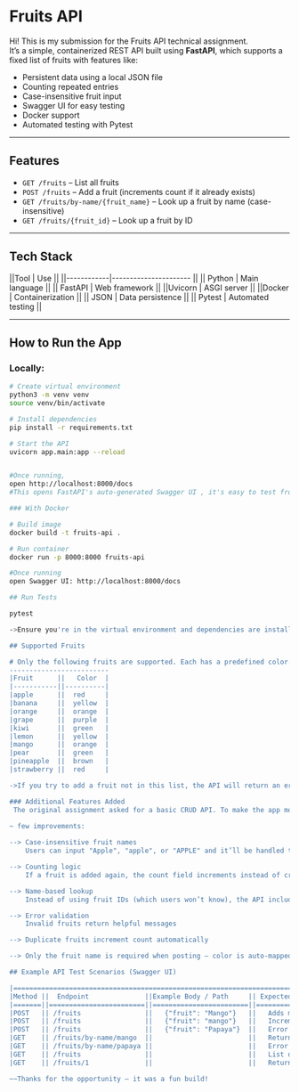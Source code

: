 # Fruits API

Hi! This is my submission for the Fruits API technical assignment.  
It’s a simple, containerized REST API built using **FastAPI**, which supports a fixed list of fruits with features like:

- Persistent data using a local JSON file  
- Counting repeated entries  
- Case-insensitive fruit input  
- Swagger UI for easy testing  
- Docker support  
- Automated testing with Pytest

---

## Features

- `GET /fruits` – List all fruits
- `POST /fruits` – Add a fruit (increments count if it already exists)
- `GET /fruits/by-name/{fruit_name}` – Look up a fruit by name (case-insensitive)
- `GET /fruits/{fruit_id}` – Look up a fruit by ID

---

## Tech Stack

||Tool        | Use                   ||
||------------|---------------------- ||
|| Python     | Main language         ||
|| FastAPI    | Web framework         ||
||Uvicorn     | ASGI server           ||
||Docker      | Containerization      ||
|| JSON       | Data persistence      ||
|| Pytest     | Automated testing     ||

---

##  How to Run the App

### Locally:

```bash
# Create virtual environment
python3 -m venv venv
source venv/bin/activate

# Install dependencies
pip install -r requirements.txt

# Start the API
uvicorn app.main:app --reload


#Once running, 
open http://localhost:8000/docs
#This opens FastAPI's auto-generated Swagger UI , it's easy to test from there.

### With Docker

# Build image
docker build -t fruits-api .

# Run container
docker run -p 8000:8000 fruits-api

#Once running 
open Swagger UI: http://localhost:8000/docs

## Run Tests

pytest

->Ensure you're in the virtual environment and dependencies are installed first.

## Supported Fruits

# Only the following fruits are supported. Each has a predefined color.
-------------------------
|Fruit	    ||   Color  |
|-----------||----------|
|apple	    ||  red     |
|banana	    ||  yellow  | 
|orange	    ||  orange  |
|grape	    ||  purple  |
|kiwi	    ||  green   |
|lemon	    ||  yellow  |
|mango	    ||  orange  |
|pear	    ||  green   |
|pineapple  ||  brown   |
|strawberry ||  red     |

->If you try to add a fruit not in this list, the API will return an error.

### Additional Features Added
 The original assignment asked for a basic CRUD API. To make the app more realistic and user-friendly, I added a 
 
~ few improvements:

--> Case-insensitive fruit names
    Users can input "Apple", "apple", or "APPLE" and it’ll be handled the same.

--> Counting logic
    If a fruit is added again, the count field increments instead of creating a duplicate entry.

--> Name-based lookup
    Instead of using fruit IDs (which users won’t know), the API includes a GET /fruits/by-name/{fruit_name} endpoint to easily search by name.

--> Error validation
    Invalid fruits return helpful messages

--> Duplicate fruits increment count automatically

--> Only the fruit name is required when posting — color is auto-mapped

## Example API Test Scenarios (Swagger UI)

|===============================================================================================|
|Method	||  Endpoint	          ||Example Body / Path	    || Expected Result                  |
|=======||========================||========================||==================================|
|POST   || /fruits                ||   {"fruit": "Mango"}	||   Adds mango with count = 1      |
|POST	|| /fruits	              ||   {"fruit": "mango"}	||   Increments mango to count = 2  |
|POST	|| /fruits	              ||   {"fruit": "Papaya"}  ||	 Error – unsupported fruit      |
|GET	|| /fruits/by-name/mango  ||	                    ||   Returns mango details          |
|GET	|| /fruits/by-name/papaya ||	                    ||   Error – not found              |
|GET	|| /fruits		          ||                        ||   List of all added fruits       |
|GET	|| /fruits/1	          ||                        ||   Returns fruit with ID 1        |

~~Thanks for the opportunity — it was a fun build!


